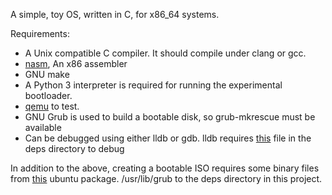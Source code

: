 A simple, toy OS, written in C, for x86_64 systems.

Requirements:
* A Unix compatible C compiler. It should compile under clang or gcc.
* [nasm](http://nasm.us), An x86 assembler
* GNU make
* A Python 3 interpreter is required for running the experimental bootloader.
* [qemu](http://http://www.qemu-project.org/) to test.
* GNU Grub is used to build a bootable disk, so grub-mkrescue must be available
* Can be debugged using either lldb or gdb. lldb requires [this](https://github.com/llvm-mirror/lldb/blob/master/examples/python/x86_64_target_definition.py) file in the deps directory to debug

In addition to the above, creating a bootable ISO requires some binary files from [this](http://packages.ubuntu.com/yakkety/grub-pc-bin) ubuntu package. /usr/lib/grub to the deps directory in this project.
